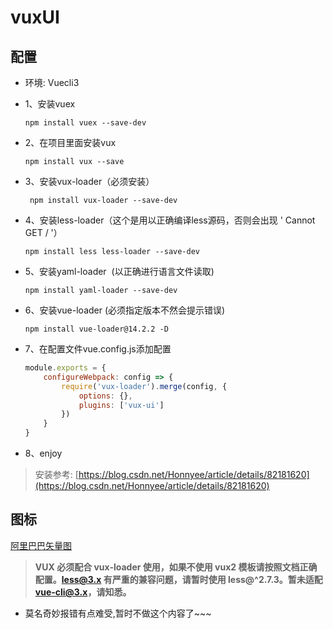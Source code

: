 # vuxUI

## 配置
* 环境: Vuecli3
  
* 1、安装vuex

    `npm install vuex --save-dev`

* 2、在项目里面安装vux

    `npm install vux --save`

* 3、安装vux-loader（必须安装）

    ` npm install vux-loader --save-dev`

* 4、安装less-loader（这个是用以正确编译less源码，否则会出现 ' Cannot GET / '） 
  
    `npm install less less-loader --save-dev`

* 5、安装yaml-loader  (以正确进行语言文件读取)

    `npm install yaml-loader --save-dev`
* 6、安装vue-loader   (必须指定版本不然会提示错误)

    `npm install vue-loader@14.2.2 -D`

* 7、在配置文件vue.config.js添加配置
    ``` js
    module.exports = {
        configureWebpack: config => {
            require('vux-loader').merge(config, {
                options: {},
                plugins: ['vux-ui']
            })
        }
    }
    ```
* 8、enjoy


> 安装参考: [https://blog.csdn.net/Honnyee/article/details/82181620](https://blog.csdn.net/Honnyee/article/details/82181620)

## 图标

[阿里巴巴矢量图](www.iconfont.cn)


> **VUX 必须配合 vux-loader 使用，如果不使用 vux2 模板请按照文档正确配置。less@3.x 有严重的兼容问题，请暂时使用 less@^2.7.3。暂未适配 vue-cli@3.x，请知悉。**


* 莫名奇妙报错有点难受,暂时不做这个内容了~~~